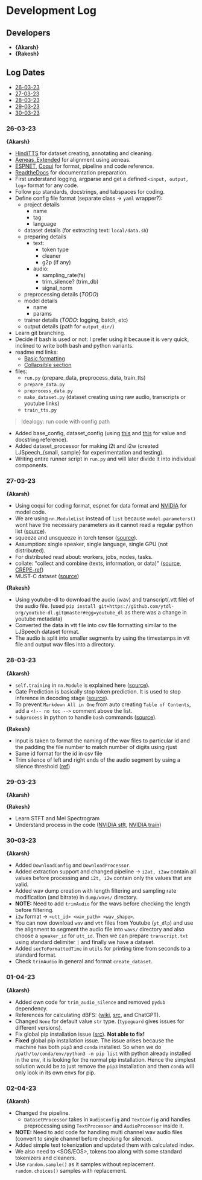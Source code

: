 # Development Log
## Developers
- **{Akarsh}**
- **{Rakesh}**

## Log Dates
<!-- no toc -->
- [26-03-23](#26-03-23)
- [27-03-23](#27-03-23)
- [28-03-23](#28-03-23)
- [29-03-23](#29-03-23)
- [30-03-23](#30-03-23)

### 26-03-23
**{Akarsh}**
- [HindiTTS](https://github.com/saiakarsh193/HindiTTS) for dataset creating, annotating and cleaning.
- [Aeneas_Extended](https://github.com/saiakarsh193/Extended-Forced-Aligner/blob/master/extend_aligner.py) for alignment using aeneas.
- [ESPNET](https://github.com/espnet/espnet/tree/master/egs2/TEMPLATE/tts1#5-tts-statistics-collection), [Coqui](https://github.com/coqui-ai/TTS) for format, pipeline and code reference.
- [ReadtheDocs](https://readthedocs.org) for documentation preparation.
- First understand logging, argparse and get a defined `<input, output, log>` format for any code.
- Follow `pip` standards, docstrings, and tabspaces for coding.
- Define config file format (separate class -> `yaml` wrapper?):
  - project details
    - name
    - tag
    - language
  - dataset details (for extracting text: `local/data.sh`)
  - preparing details
    - text:
      - token type
      - cleaner
      - g2p (if any)
    - audio:
      - sampling_rate(fs)
      - trim_silence? (trim_db)
      - signal_norm
  - preprocessing details (_TODO_)
  - model details
    - name
    - params
  - trainer details (_TODO_: logging, batch, etc)
  - output details (path for `output_dir/`)
- Learn git branching.
- Decide if bash is used or not: I prefer using it because it is very quick, inclined to write both bash and python variants.
- readme md links:
  - [Basic formatting](https://docs.github.com/en/get-started/writing-on-github/getting-started-with-writing-and-formatting-on-github/basic-writing-and-formatting-syntax)
  - [Collapsible section](https://gist.github.com/pierrejoubert73/902cc94d79424356a8d20be2b382e1ab)
- files:
  - `run.py` (prepare_data, preprocess_data, train_tts)
  - `prepare_data.py`
  - `preprocess_data.py`
  - `make_dataset.py` (dataset creating using raw audio, transcripts or youtube links)
  - `train_tts.py`
> Idealogy: run code with config path
- Added base_config, dataset_config (using [this](https://github.com/coqui-ai/TTS/blob/dev/TTS/utils/audio/processor.py) and [this](https://github.com/coqui-ai/TTS/blob/d309f50e53aaa4fa6fc540f98615f1963d61447f/TTS/config/shared_configs.py#L9) for value and docstring reference).
- Added dataset_processor for making i2t and i2w (created LJSpeech_{small, sample} for experimentation and testing).
- Writing entire runner script in `run.py` and will later divide it into individual components.


### 27-03-23
**{Akarsh}**
- Using coqui for coding format, espnet for data format and [NVIDIA](https://github.com/NVIDIA/tacotron2/) for model code.
- We are using `nn.ModuleList` instead of `list` because `model.parameters()` wont have the necessary parameters as it cannot read a regular python list ([source](https://discuss.pytorch.org/t/the-difference-in-usage-between-nn-modulelist-and-python-list/7744)).
- squeeze and unsqueeze in torch tensor ([source](https://www.geeksforgeeks.org/how-to-squeeze-and-unsqueeze-a-tensor-in-pytorch/)).
- Assumption: single speaker, single language, single GPU (not distributed).
- For distributed read about: workers, jobs, nodes, tasks.
- collate: "collect and combine (texts, information, or data)" ([source](https://plainenglish.io/blog/understanding-collate-fn-in-pytorch-f9d1742647d3), [CREPE-ref](https://github.com/KawshikManikantan/CREPE/blob/main/Code/lstm_base.ipynb))
- MUST-C dataset ([source](https://ict.fbk.eu/must-c-releases/))

**{Rakesh}**
- Using youtube-dl to download the audio (wav) and transcript(.vtt file) of the audio file. (used `pip install git+https://github.com/ytdl-org/youtube-dl.git@master#egg=youtube_dl` as there was a change in youtube metadata)
- Converted the data in vtt file into csv file formatting similar to the LJSpeech dataset format.
- The audio is split into smaller segments by using the timestamps in vtt file and output wav files into a directory.


### 28-03-23
**{Akarsh}**
- `self.training` in `nn.Module` is explained here ([source](https://github.com/google/objax/issues/29)).
- Gate Prediction is basically stop token prediction. It is used to stop inference in decoding stage ([source](https://github.com/NVIDIA/tacotron2/blob/master/model.py#L378)).
- To prevent `Markdown All in One` from auto creating `Table of Contents`, add a `<!-- no toc -->` comment above the list.
- `subprocess` in python to handle `bash` commands ([source](https://docs.python.org/3/library/subprocess.html)).

**{Rakesh}**
- Input is taken to format the naming of the wav files to particular id and the padding the file number to match number of digits using rjust
- Same id format for the id in csv file
- Trim silence of left and right ends of the audio segment by using a silence threshold ([ref](https://stackoverflow.com/questions/29547218/remove-silence-at-the-beginning-and-at-the-end-of-wave-files-with-pydub))


### 29-03-23
**{Akarsh}**

**{Rakesh}**
- Learn STFT and Mel Spectrogram
- Understand process in the code ([NVIDIA stft](https://github.com/NVIDIA/tacotron2/blob/master/stft.py), [NVIDIA train](https://github.com/NVIDIA/tacotron2/blob/master/train.py))


### 30-03-23
**{Akarsh}**
- Added `DownloadConfig` and `DownloadProcessor`.
- Added extraction support and changed pipeline -> `i2at, i2aw` contain all values before processing and `i2t, i2w` contain only the values that are valid.
- Added wav dump creation with length filtering and sampling rate modification (and bitrate) in `dump/wavs/` directory.
- **NOTE:** Need to add `trimAudio` for the wavs before checking the length before filtering.
- `i2w` format -> `<utt_id> <wav_path> <wav_shape>`.
- You can now download `wav` and `vtt` files from Youtube (`yt_dlp`) and use the alignment to segment the audio file into `wavs/` directory and also choose a `speaker_id` for `utt_id`. Then we can prepare `transcript.txt` using standard delimiter `|` and finally we have a dataset.
- Added `secToFormattedTime` in `utils` for printing time from seconds to a standard format.
- Check `trimAudio` in general and format `create_dataset`.


### 01-04-23
**{Akarsh}**
- Added own code for `trim_audio_silence` and removed `pydub` dependency.
- References for calculating dBFS: ([wiki](https://en.wikipedia.org/wiki/DBFS), [src](https://audiointerfacing.com/dbfs-in-audio/), and ChatGPT).
- Changed `None` for default value `str` type. (`typeguard` gives issues for different versions).
- Fix global pip installation issue ([src](https://stackoverflow.com/questions/44552507/conda-environment-pip-is-trying-to-install-dependencies-globally)). **Not able to fix!**
- **Fixed** global pip installation issue. The issue arises because the machine has both `pip3` and `conda` installed. So when we do `/path/to/conda/env/python3 -m pip list` with python already installed in the env, it is looking for the normal pip installation. Hence the simplest solution would be to just remove the `pip3` installation and then `conda` will only look in its own envs for pip.


### 02-04-23
**{Akarsh}**
- Changed the pipeline.
  - `DatasetProcessor` takes in `AudioConfig` and `TextConfig` and handles preprocessing using `TextProcessor` and `AudioProcessor` inside it.
- **NOTE:** Need to add code for handling multi channel wav audio files (convert to single channel before checking for silence).
- Added simple text tokenization and updated them with calculated index.
- We also need to <SOS/EOS>, <UNK> tokens too along with some standard tokenizers and cleaners.
- Use `random.sample()` as it samples without replacement. `random.choices()` samples with replacement.